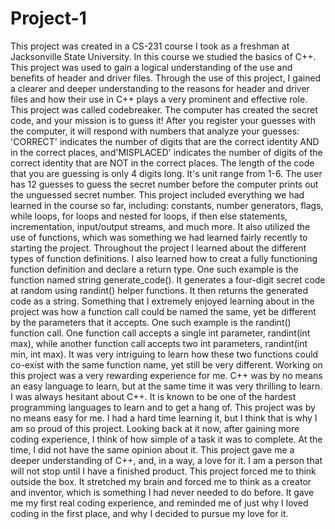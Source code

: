 # Project-1
This project was created in a CS-231 course I took as a freshman at Jacksonville State University. In this course we studied the basics of C++. This project was used to gain a logical understanding of the use and benefits of header and driver files. Through the use of this project, I gained a clearer and deeper understanding to the reasons for header and driver files and how their use in C++ plays a very prominent and effective role. 
This project was called codebreaker. The computer has created the secret code, and your mission is to guess it! After you register your guesses with the computer, it will respond with numbers that analyze your guesses: 'CORRECT' indicates the number of digits that are the correct identity AND in the correct places, and'MISPLACED' indicates the number of digits of the correct identity that are NOT in the correct places.
The length of the code that you are guessing is only 4 digits long. It's unit range from 1-6. The user has 12 guesses to guess the secret number before the computer prints out the unguessed secret number.
This project included everything we had learned in the course so far, including: constants, number generators, flags, while loops, for loops and nested for loops, if then else statements, incrementation, input/output streams, and much more. It also utilized the use of functions, which was something we had learned fairly recently to starting the project. Throughout the project I learned about the different types of function definitions. I also learned how to creat a fully functioning function definition and declare a return type. One such example is the function named string generate_code(). It generates a four-digit secret code at random using randint() helper functions. It then returns the generated code as a string. 
Something that I extremely enjoyed learning about in the project was how a function call could be named the same, yet be different by the parameters that it accepts. One such example is the randint() function call. One function call accepts a single int parameter, randint(int max), while another function call accepts two int parameters, randint(int min, int max). It was very intriguing to learn how these two functions could co-exist with the same function name, yet still be very different. 
Working on this project was a very rewarding experience for me. C++ was by no means an easy language to learn, but at the same time it was very thrilling to learn. I was always hesitant about C++. It is known to be one of the hardest programming languages to learn and to get a hang of. This project was by no means easy for me. I had a hard time learning it, but I think that is why I am so proud of this project. Looking back at it now, after gaining more coding experience, I think of how simple of a task it was to complete. At the time, I did not have the same opinion about it. This project gave me a deeper understanding of C++, and, in a way, a love for it. I am a person that will not stop until I have a finished product. This project forced me to think outside the box. It stretched my brain and forced me to think as a creator and inventor, which is something I had never needed to do before. It gave me my first real coding experience, and reminded me of just why I loved coding in the first place, and why I decided to pursue my love for it. 
